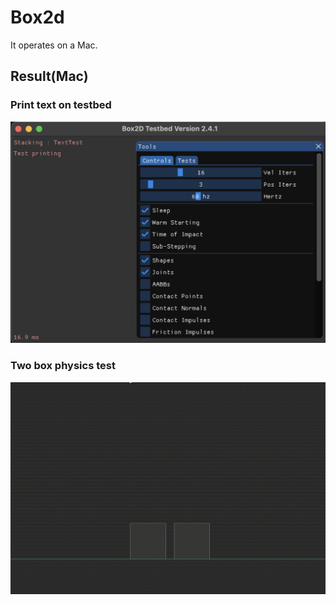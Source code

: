 # Box2d
It operates on a Mac.
## Result(Mac)
### Print text on testbed
![](result_source/test_print.png)

### Two box physics test
![](result_source/two_box.gif)

